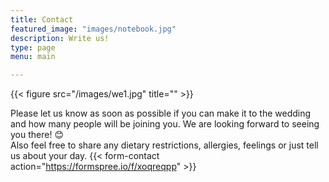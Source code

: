 ```yaml
---
title: Contact
featured_image: "images/notebook.jpg"
description: Write us!
type: page
menu: main

---
```


{{< figure src="/images/we1.jpg" title="" >}}

Please let us know as soon as possible if you can make it to the wedding and how many people will be joining you. We are looking forward to seeing you there! :blush:   
Also feel free to share any dietary restrictions, allergies, feelings or just tell us about your day.
{{< form-contact action="https://formspree.io/f/xoqreqpp"  >}}
